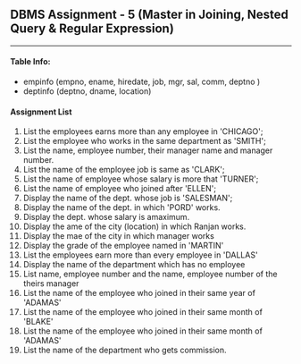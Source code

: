 ## DBMS Assignment - 5 (Master in Joining, Nested Query & Regular Expression)
---

####  Table Info:
- empinfo (empno, ename, hiredate, job, mgr, sal, comm, deptno )
- deptinfo (deptno, dname, location)

#### Assignment List
1. List the employees earns more than any employee in 'CHICAGO';
2. List the employee who works in the same department as 'SMITH';
3. List the name, employee number, their manager name and manager number.
4. List the name of the employee job is same as 'CLARK';
5. List the name of employee whose salary is more that 'TURNER';
6. List the name of employee who joined after 'ELLEN';
7. Display the name of the dept. whose job is 'SALESMAN';
8. Display the name of the dept. in which 'PORD' works.
9. Display the dept. whose salary is amaximum.
10. Display the ame of the city (location) in which Ranjan works.
11. Display the mae of the city in which manager works
12. Display the grade of the employee named in 'MARTIN'
13. List the employees earn more than every employee in 'DALLAS'
14. Display the name of the department which has no employee
15. List name, employee number and the name, employee number of the theirs manager
16. List the name of the employee who joined in their same year of 'ADAMAS'
17. List the name of the employee who joined in their same month of 'BLAKE'
18. List the name of the employee who joined in their same month of 'ADAMAS'
19. List the name of the department who gets commission.